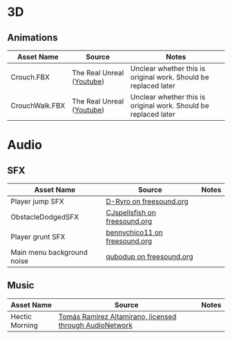 # 3D

## Animations
| Asset Name | Source | Notes |
|------------|--------|-------|
| Crouch.FBX | The Real Unreal ([Youtube](https://www.youtube.com/watch?v=0DQJkzLqCLk)) | Unclear whether this is original work. Should be replaced later |
| CrouchWalk.FBX | The Real Unreal ([Youtube](https://www.youtube.com/watch?v=0DQJkzLqCLk)) | Unclear whether this is original work. Should be replaced later |

# Audio

## SFX
| Asset Name                    | Source                                                                                    | Notes |
|-------------------------------|-------------------------------------------------------------------------------------------|-------|
| Player jump SFX               | [D-Ryro on freesound.org](https://freesound.org/people/D-Ryro/sounds/674341/)             |       |
| ObstacleDodgedSFX             | [CJspellsfish on freesound.org](https://freesound.org/people/CJspellsfish/sounds/676402/) |       |
| Player grunt SFX              | [bennychico11 on freesound.org](https://freesound.org/people/bennychico11/sounds/80438/)  |       |
| Main menu background noise    | [qubodup on freesound.org](https://freesound.org/people/qubodup/sounds/211945/)           |       |

## Music
| Asset Name | Source | Notes |
|------------|--------|-------|
| Hectic Morning | [Tomás Ramirez Altamirano, licensed through AudioNetwork](https://www.audionetwork.com/browse/m/track/hectic-morning_1080360) | |
